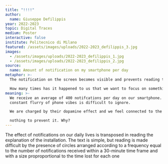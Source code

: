 ```yaml
---
title: "!!!!"
author:
  name: Giuseppe Defilippis
year: 2022-2023
topic: Digital Traces
medium: Poster
interactive: false
institute: Politecnico di Milano
featured: /assets/images/uploads/2022-2023_defilippis_3.jpg
images:
  - /assets/images/uploads/2022-2023_defilippis_1.jpg
  - /assets/images/uploads/2022-2023_defilippis_2.jpg
source:
  name: Amount of notification on my smartphone per day
metaphor: >-
  The notification on the screen becomes visible and prevents reading the text.

  How many times has it happened to us that we want to focus on something but are constantly distracted by someone who keeps calling us calling for our attention?
meaning: >-
  We receive an average of 400 notifcations per day on our smartphone. The
  constant flurry of phone vibes is difficult to ignore.

  We are charged by their dopamine effect and we feel connected to the world. What is the result? We lose our attention to reality. We don't listen to those who are talking to us, we can't watch a movie without getting distracted, we study in a superficial way. We know the negative effects of overconnection but do

  nothing to prevent it. Why?
---
```

The effect of notifications on our daily lives is transposed in reading the explanation of the installation. The text is simple, but reading is made difficult by the presence of circles arranged according to a frequency equal to the number of notifications received within a 30-minute time frame and with a size proproportional to the time lost for each one